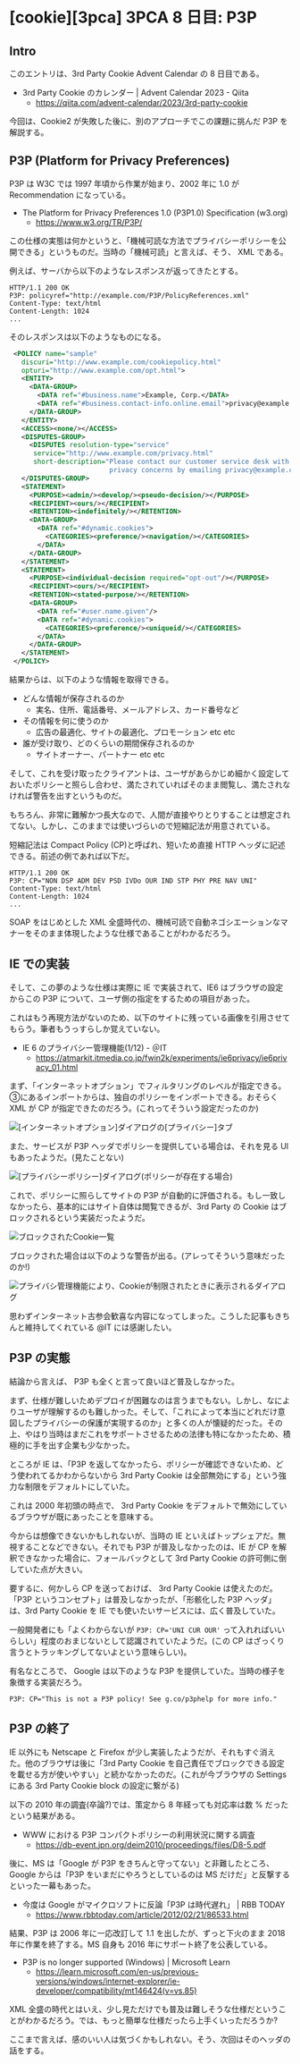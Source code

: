 # [cookie][3pca] 3PCA 8 日目: P3P

## Intro

このエントリは、3rd Party Cookie Advent Calendar の 8 日目である。

- 3rd Party Cookie のカレンダー | Advent Calendar 2023 - Qiita
  - https://qiita.com/advent-calendar/2023/3rd-party-cookie

今回は、Cookie2 が失敗した後に、別のアプローチでこの課題に挑んだ P3P を解説する。


## P3P (Platform for Privacy Preferences)

P3P は W3C では 1997 年頃から作業が始まり、2002 年に 1.0 が Recommendation になっている。

- The Platform for Privacy Preferences 1.0 (P3P1.0) Specification (w3.org)
  - https://www.w3.org/TR/P3P/

この仕様の実態は何かというと、「機械可読な方法でプライバシーポリシーを公開できる」というものだ。当時の「機械可読」と言えば、そう、 XML である。

例えば、サーバから以下のようなレスポンスが返ってきたとする。

```http
HTTP/1.1 200 OK
P3P: policyref="http://example.com/P3P/PolicyReferences.xml"
Content-Type: text/html
Content-Length: 1024
...
```

そのレスポンスは以下のようなものになる。

```xml
 <POLICY name="sample"
   discuri="http://www.example.com/cookiepolicy.html"
   opturi="http://www.example.com/opt.html">
   <ENTITY>
     <DATA-GROUP>
       <DATA ref="#business.name">Example, Corp.</DATA>
       <DATA ref="#business.contact-info.online.email">privacy@example.com</DATA>
     </DATA-GROUP>
   </ENTITY>
   <ACCESS><none/></ACCESS>
   <DISPUTES-GROUP>
     <DISPUTES resolution-type="service"
      service="http://www.example.com/privacy.html"
      short-description="Please contact our customer service desk with
                         privacy concerns by emailing privacy@example.com"/>
   </DISPUTES-GROUP>
   <STATEMENT>
     <PURPOSE><admin/><develop/><pseudo-decision/></PURPOSE>
     <RECIPIENT><ours/></RECIPIENT>
     <RETENTION><indefinitely/></RETENTION>
     <DATA-GROUP>
       <DATA ref="#dynamic.cookies">
         <CATEGORIES><preference/><navigation/></CATEGORIES>
       </DATA>
     </DATA-GROUP>
   </STATEMENT>
   <STATEMENT>
     <PURPOSE><individual-decision required="opt-out"/></PURPOSE>
     <RECIPIENT><ours/></RECIPIENT>
     <RETENTION><stated-purpose/></RETENTION>
     <DATA-GROUP>
       <DATA ref="#user.name.given"/>
       <DATA ref="#dynamic.cookies">
         <CATEGORIES><preference/><uniqueid/></CATEGORIES>
       </DATA>
     </DATA-GROUP>
   </STATEMENT>
 </POLICY>
```

結果からは、以下のような情報を取得できる。

- どんな情報が保存されるのか
  - 実名、住所、電話番号、メールアドレス、カード番号など
- その情報を何に使うのか
  - 広告の最適化、サイトの最適化、プロモーション etc etc
- 誰が受け取り、どのくらいの期間保存されるのか
  - サイトオーナー、パートナー etc etc

そして、これを受け取ったクライアントは、ユーザがあらかじめ細かく設定しておいたポリシーと照らし合わせ、満たされていればそのまま閲覧し、満たされなければ警告を出すというものだ。

もちろん、非常に難解かつ長大なので、人間が直接やりとりすることは想定されてない。しかし、このままでは使いづらいので短縮記法が用意されている。

短縮記法は Compact Policy (CP)と呼ばれ、短いため直接 HTTP ヘッダに記述できる。前述の例であれば以下だ。

```http
HTTP/1.1 200 OK
P3P: CP="NON DSP ADM DEV PSD IVDo OUR IND STP PHY PRE NAV UNI"
Content-Type: text/html
Content-Length: 1024
...
```

SOAP をはじめとした XML 全盛時代の、機械可読で自動ネゴシエーションなマナーをそのまま体現したような仕様であることがわかるだろう。


## IE での実装

そして、この夢のような仕様は実際に IE で実装されて、IE6 はブラウザの設定からこの P3P について、ユーザ側の指定をするための項目があった。

これはもう再現方法がないのため、以下のサイトに残っている画像を引用させてもらう。筆者もうっすらしか覚えていない。

- IE 6 のプライバシー管理機能(1/12) - ＠IT
  - https://atmarkit.itmedia.co.jp/fwin2k/experiments/ie6privacy/ie6privacy_01.html

まず、「インターネットオプション」でフィルタリングのレベルが指定できる。③にあるインポートからは、独自のポリシーをインポートできる。おそらく XML が CP が指定できたのだろう。(これってそういう設定だったのか)

![[インターネットオプション]ダイアログの[プライバシー]タブ](ie6privacy016_2.png#471x419)

また、サービスが P3P ヘッダでポリシーを提供している場合は、それを見る UI もあったようだ。(見たことない)

![[プライバシーポリシー]ダイアログ(ポリシーが存在する場合)](ie6privacy015.png#391x385)

これで、ポリシーに照らしてサイトの P3P が自動的に評価される。もし一致しなかったら、基本的にはサイト自体は閲覧できるが、3rd Party の Cookie はブロックされるという実装だったようだ。

![ブロックされたCookie一覧](ie6privacy009.png#480x265)

ブロックされた場合は以下のような警告が出る。(アレってそういう意味だったのか!)

![プライバシ管理機能により、Cookieが制限されたときに表示されるダイアログ](ie6privacy030.png#444x181)

思わずインターネット古参会歓喜な内容になってしまった。こうした記事もきちんと維持してくれている @IT には感謝したい。


## P3P の実態

結論から言えば、 P3P も全くと言って良いほど普及しなかった。

まず、仕様が難しいためデプロイが困難なのは言うまでもない。しかし、なによりユーザが理解するのも難しかった。そして、「これによって本当にどれだけ意図したプライバシーの保護が実現するのか」と多くの人が懐疑的だった。その上、やはり当時はまだこれをサポートさせるための法律も特になかったため、積極的に手を出す企業も少なかった。

ところが IE は、「P3P を返してなかったら、ポリシーが確認できないため、どう使われてるかわからないから 3rd Party Cookie は全部無効にする」という強力な制限をデフォルトにしていた。

これは 2000 年初頭の時点で、 3rd Party Cookie をデフォルトで無効にしているブラウザが既にあったことを意味する。

今からは想像できないかもしれないが、当時の IE といえばトップシェアだ。無視することなどできない。それでも P3P が普及しなかったのは、IE が CP を解釈できなかった場合に、フォールバックとして 3rd Party Cookie の許可側に倒していた点が大きい。

要するに、何かしら CP を送っておけば、 3rd Party Cookie は使えたのだ。「P3P というコンセプト」は普及しなかったが、「形骸化した P3P ヘッダ」は、3rd Party Cookie を IE でも使いたいサービスには、広く普及していた。

一般開発者にも「よくわからないが `P3P: CP='UNI CUR OUR'` って入れればいいらしい」程度のおまじないとして認識されていたようだ。(この CP はざっくり言うとトラッキングしてないよという意味らしい)。

有名なところで、 Google は以下のような P3P を提供していた。当時の様子を象徴する実装だろう。

```http
P3P: CP="This is not a P3P policy! See g.co/p3phelp for more info."
```


## P3P の終了

IE 以外にも Netscape と Firefox が少し実装したようだが、それもすぐ消えた。他のブラウザは後に「3rd Party Cookie を自己責任でブロックできる設定を載せる方が使いやすい」と続かなかったのだ。(これが今ブラウザの Settings にある 3rd Party Cookie block の設定に繋がる)

以下の 2010 年の調査(卒論?)では、策定から 8 年経っても対応率は数 % だったという結果がある。

- WWW における P3P コンパクトポリシーの利用状況に関する調査
  - https://db-event.jpn.org/deim2010/proceedings/files/D8-5.pdf

後に、MS は「Google が P3P をきちんと守ってない」と非難したところ、Google からは「P3P をいまだにやろうとしているのは MS だけだ」と反撃するといった一幕もあった。

- 今度は Google がマイクロソフトに反論「P3P は時代遅れ」 | RBB TODAY
  - https://www.rbbtoday.com/article/2012/02/21/86533.html

結果、P3P は 2006 年に一応改訂して 1.1 を出したが、ずっと下火のまま 2018 年に作業を終了する。MS 自身も 2016 年にサポート終了を公表している。

- P3P is no longer supported (Windows) | Microsoft Learn
  - https://learn.microsoft.com/en-us/previous-versions/windows/internet-explorer/ie-developer/compatibility/mt146424(v=vs.85)

XML 全盛の時代とはいえ、少し見ただけでも普及は難しそうな仕様だということがわかるだろう。では、もっと簡単な仕様だったら上手くいっただろうか?

ここまで言えば、感のいい人は気づくかもしれない。そう、次回はそのヘッダの話をする。